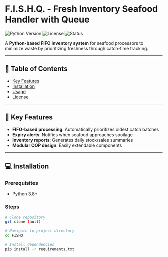# F.I.S.H.Q. - Fresh Inventory Seafood Handler with Queue

![Python Version](https://img.shields.io/badge/Python-3.8%2B-blue)
![License](https://img.shields.io/badge/License-MIT-green)
![Status](https://img.shields.io/badge/Status-Finished-green)

A **Python-based FIFO inventory system** for seafood processors to minimize waste by prioritizing freshness through catch-time tracking.

---

## 📌 Table of Contents
- [Key Features](#-key-features)
- [Installation](#-installation)
- [Usage](#-usage)
- [License](#-license)

---

## 🚀 Key Features
- **FIFO-based processing**: Automatically prioritizes oldest catch batches
- **Expiry alerts**: Notifies when seafood approaches spoilage
- **Inventory reports**: Generates daily stock/sales summaries
- **Modular OOP design**: Easily extendable components

---

## 💻 Installation
### Prerequisites
- Python 3.8+

### Steps
```bash
# Clone repository
git clone (null)

# Navigate to project directory
cd FISHQ

# Install dependencies
pip install -r requirements.txt
